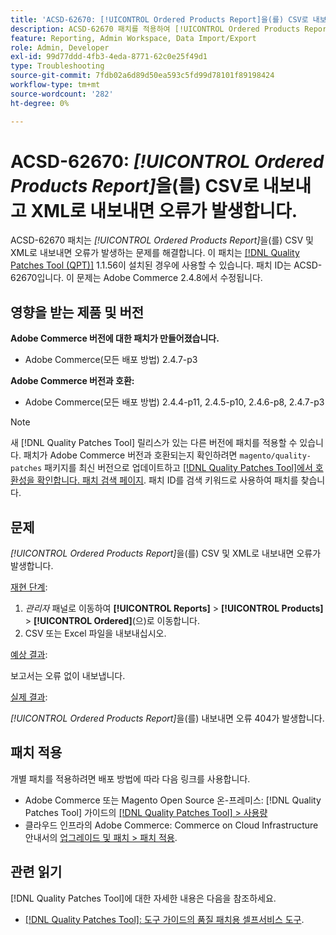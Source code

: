 ```yaml
---
title: 'ACSD-62670: [!UICONTROL Ordered Products Report]을(를) CSV로 내보내고 XML로 내보내면 오류가 발생합니다.'
description: ACSD-62670 패치를 적용하여 [!UICONTROL Ordered Products Report]을(를) CSV 및 XML로 내보내면 오류가 발생하는 Adobe Commerce 문제를 해결합니다.
feature: Reporting, Admin Workspace, Data Import/Export
role: Admin, Developer
exl-id: 99d77ddd-4fb3-4eda-8771-62c0e25f49d1
type: Troubleshooting
source-git-commit: 7fdb02a6d89d50ea593c5fd99d78101f89198424
workflow-type: tm+mt
source-wordcount: '282'
ht-degree: 0%

---
```


# ACSD-62670: *[!UICONTROL Ordered Products Report]*&#x200B;을(를) CSV로 내보내고 XML로 내보내면 오류가 발생합니다.

ACSD-62670 패치는 *[!UICONTROL Ordered Products Report]*&#x200B;을(를) CSV 및 XML로 내보내면 오류가 발생하는 문제를 해결합니다. 이 패치는 [[!DNL Quality Patches Tool (QPT)]](https://experienceleague.adobe.com/docs/commerce-operations/tools/quality-patches-tool/usage.html) 1.1.56이 설치된 경우에 사용할 수 있습니다. 패치 ID는 ACSD-62670입니다. 이 문제는 Adobe Commerce 2.4.8에서 수정됩니다.

## 영향을 받는 제품 및 버전

**Adobe Commerce 버전에 대한 패치가 만들어졌습니다.**

* Adobe Commerce(모든 배포 방법) 2.4.7-p3

**Adobe Commerce 버전과 호환:**

* Adobe Commerce(모든 배포 방법) 2.4.4-p11, 2.4.5-p10, 2.4.6-p8, 2.4.7-p3

>[!NOTE]
>
>새 [!DNL Quality Patches Tool] 릴리스가 있는 다른 버전에 패치를 적용할 수 있습니다. 패치가 Adobe Commerce 버전과 호환되는지 확인하려면 `magento/quality-patches` 패키지를 최신 버전으로 업데이트하고 [[!DNL Quality Patches Tool]에서 호환성을 확인합니다. 패치 검색 페이지](https://experienceleague.adobe.com/tools/commerce-quality-patches/index.html). 패치 ID를 검색 키워드로 사용하여 패치를 찾습니다.

## 문제

*[!UICONTROL Ordered Products Report]*&#x200B;을(를) CSV 및 XML로 내보내면 오류가 발생합니다.

<u>재현 단계</u>:

1. *관리자* 패널로 이동하여 **[!UICONTROL Reports]** > **[!UICONTROL Products]** > **[!UICONTROL Ordered]**(으)로 이동합니다.
1. CSV 또는 Excel 파일을 내보내십시오.

<u>예상 결과</u>:

보고서는 오류 없이 내보냅니다.

<u>실제 결과</u>:

*[!UICONTROL Ordered Products Report]*&#x200B;을(를) 내보내면 오류 404가 발생합니다.

## 패치 적용

개별 패치를 적용하려면 배포 방법에 따라 다음 링크를 사용합니다.

* Adobe Commerce 또는 Magento Open Source 온-프레미스: [!DNL Quality Patches Tool] 가이드의 [[!DNL Quality Patches Tool] > 사용량](/help/tools/quality-patches-tool/usage.md)
* 클라우드 인프라의 Adobe Commerce: Commerce on Cloud Infrastructure 안내서의 [업그레이드 및 패치 > 패치 적용](https://experienceleague.adobe.com/docs/commerce-cloud-service/user-guide/develop/upgrade/apply-patches.html).

## 관련 읽기

[!DNL Quality Patches Tool]에 대한 자세한 내용은 다음을 참조하세요.

* [[!DNL Quality Patches Tool]: 도구 가이드의 품질 패치용 셀프서비스 도구](/help/tools/quality-patches-tool/quality-patches-tool-to-self-serve-quality-patches.md).
